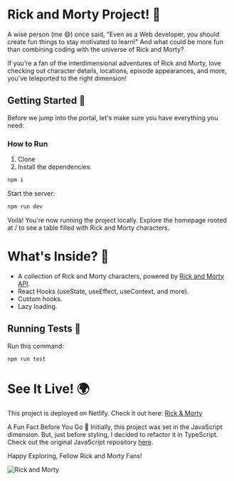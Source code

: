 # Rick and Morty Project! 🚀

A wise person (me 😄) once said, "Even as a Web developer, you should create fun things to stay motivated to learn!" And what could be more fun than combining coding with the universe of Rick and Morty?

If you're a fan of the interdimensional adventures of Rick and Morty, love checking out character details, locations, episode appearances, and more, you've teleported to the right dimension!

## Getting Started 🌟

Before we jump into the portal, let's make sure you have everything you need:

### How to Run

1. Clone
2. Install the dependencies:

```bash
npm i
```
Start the server:

```bash
npm run dev
```

Voilà! You're now running the project locally. Explore the homepage rooted at / to see a table filled with Rick and Morty characters.

# What's Inside? 🌌

- A collection of Rick and Morty characters, powered by [Rick and Morty API](https://rickandmortyapi.com/api).
- React Hooks (useState, useEffect, useContext, and more).
- Custom hooks.
- Lazy loading.

## Running Tests 🧪

Run this command:

```bash
npm run test
```

# See It Live! 🌍
This project is deployed on Netlify. Check it out here: [Rick & Morty](https://rick-and-morty-fan-club.netlify.app/)


A Fun Fact Before You Go 🎉
Initially, this project was set in the JavaScript dimension. But, just before styling, I decided to refactor it in TypeScript. Check out the original JavaScript repository [here](https://github.com/Sepidehatt/React-Rick-and-Morty).

Happy Exploring, Fellow Rick and Morty Fans!

![Rick and Morty](https://media.giphy.com/media/TimKW1D9V6cuuGE5WV/giphy.gif "Rick and Morty")

